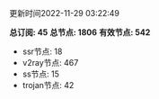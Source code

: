 更新时间2022-11-29 03:22:49

**总订阅: 45**
**总节点: 1806**
**有效节点: 542**
- ssr节点: 18
- v2ray节点: 467
- ss节点: 15
- trojan节点: 42
